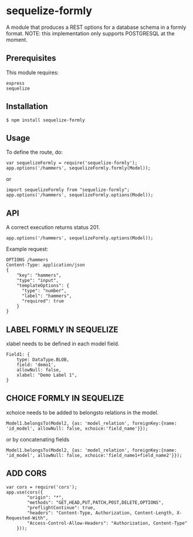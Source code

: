 # sequelize-formly

A module that produces a REST options for a database schema in a formly format.
NOTE: this implementation only supports POSTGRESQL at the moment.

## Prerequisites
This module requires:

    express
    sequelize

## Installation

```
$ npm install sequelize-formly
```

## Usage

To define the route, do:

```
var sequelizeFormly = require('sequelize-formly');
app.options('/hammers', sequelizeFormly.formly(Model));
```

or
```
import sequelizeFormly from "sequelize-formly";
app.options('/hammers', sequelizeFormly.options(Model));
```

## API

A correct execution returns status 201.
```
app.options('/hammers', sequelizeFormly.options(Model));
```

Example request:
```
OPTIONS /hammers
Content-Type: application/json
{
    "key": "hammers",
    "type": "input",
    "templateOptions": {
      "type": "number",
      "label": "hammers",
      "required": true
    }
}
```

## LABEL FORMLY IN SEQUELIZE

xlabel needs to be defined in each model field.

```
Field1: {
    type: DataType.BLOB,
    field: 'demo1',
    allowNull: false,
    xlabel: "Demo Label 1",
}
```

## CHOICE FORMLY IN SEQUELIZE

xchoice needs to be added to belongsto relations in the model.

```
Model1.belongsTo(Model2, {as: 'model_relation', foreignKey:{name: 'id_model', allowNull: false, xchoice:'field_name'}});
```

or by concatenating fields

```
Model1.belongsTo(Model2, {as: 'model_relation', foreignKey:{name: 'id_model', allowNull: false, xchoice:'field_name1+field_name2'}});
```
## ADD CORS

```
var cors = require('cors');
app.use(cors({
        "origin": "*",
        "methods": "GET,HEAD,PUT,PATCH,POST,DELETE,OPTIONS",
        "preflightContinue": true,
        "headers": "Content-Type, Authorization, Content-Length, X-Requested-With",
        "Access-Control-Allow-Headers": "Authorization, Content-Type"
    }));
```